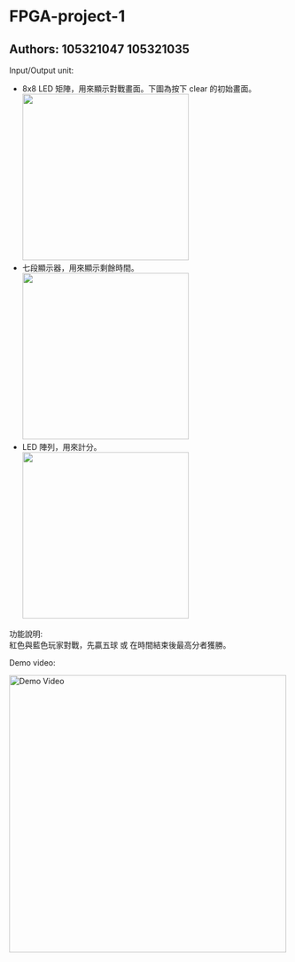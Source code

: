 # FPGA-project-1
## Authors: 105321047 105321035

Input/Output unit:<br>
* 8x8 LED 矩陣，用來顯示對戰畫面。下圖為按下 clear 的初始畫面。<br>
<img src="https://github.com/kamiry/FPGA-project-1/blob/master/images/IO1.jpg" width="300"/><br>
* 七段顯示器，用來顯示剩餘時間。<br>
<img src="https://github.com/kamiry/FPGA-project-1/blob/master/images/IO2.jpg" width="300"/><br>
* LED 陣列，用來計分。<br>
<img src="https://github.com/kamiry/FPGA-project-1/blob/master/images/IO3.jpg" width="300"/><br>

功能說明:<br>
紅色與藍色玩家對戰，先贏五球 或 在時間結束後最高分者獲勝。<br>

Demo video:

<a href="https://drive.google.com/open?id=1dsUKFF945moWpXyD0L86eseNf1l3repO" title="Demo Video"><img src="https://github.com/kamiry/FPGA-project-1/blob/master/images/IO4.jpg" alt="Demo Video" width="500"/></a>
